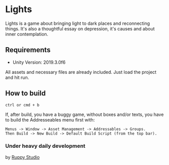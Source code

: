 # Lights

Lights is a game about bringing light to dark places and reconnecting things. It's also a thoughtful essay on depression, it's causes and about inner contemplation.

## Requirements

* Unity Version: 2019.3.0f6

All assets and necessary files are already included. Just load the project and hit run.

## How to build

```
ctrl or cmd + b
```

If, after build, you have a buggy game, without boxes and/or texts, you have to
build the Addresseables menu first with:

```
Menus -> Window -> Asset Management -> Addressables -> Groups.
Then Build -> New Build -> Default Build Script (from the top bar).
```

### Under heavy daily development

by [Ruppy Studio](http://ruppy.com.br/pt-br/)
